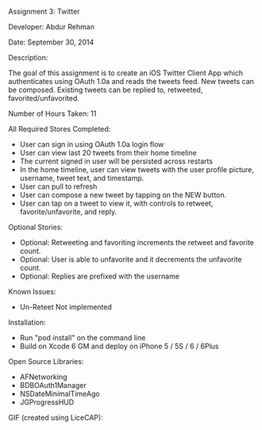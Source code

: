 Assignment 3: Twitter

Developer: Abdur Rehman

Date: September 30, 2014

Description:

The goal of this assignment is to create an iOS Twitter Client App which authenticates using OAuth 1.0a and reads the tweets feed. New tweets can be composed. Existing tweets can be replied to, retweeted, favorited/unfavorited.

Number of Hours Taken: 11

All Required Stores Completed:

- User can sign in using OAuth 1.0a login flow
- User can view last 20 tweets from their home timeline
- The current signed in user will be persisted across restarts
- In the home timeline, user can view tweets with the user profile picture, username, tweet text, and timestamp. 
- User can pull to refresh
- User can compose a new tweet by tapping on the NEW button.
- User can tap on a tweet to view it, with controls to retweet, favorite/unfavorite, and reply.

Optional Stories:
- Optional: Retweeting and favoriting increments the retweet and favorite count.
- Optional: User is able to unfavorite and it decrements the unfavorite count.
- Optional: Replies are prefixed with the username

Known Issues:

- Un-Reteet Not implemented

Installation:

- Run "pod install" on the command line 
- Build on Xcode 6 GM and deploy on iPhone 5 / 5S / 6 / 6Plus

Open Source Libraries:

- AFNetworking
- BDBOAuth1Manager
- NSDateMinimalTimeAgo
- JGProgressHUD

GIF (created using LiceCAP): 
